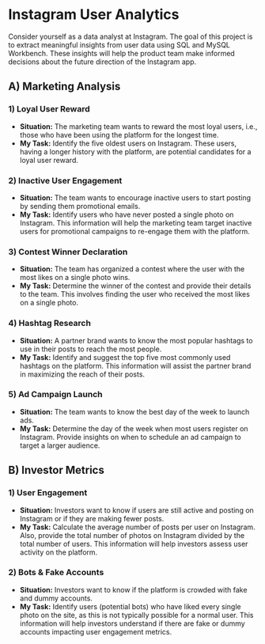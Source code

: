 <!DOCTYPE html>
<html lang="en">
<head>
  <meta charset="UTF-8">
  <meta http-equiv="X-UA-Compatible" content="IE=edge">
  <meta name="viewport" content="width=device-width, initial-scale=1.0">
</head>
<body>

<h1>Instagram User Analytics</h1>

<p>
  Consider yourself as a data analyst at Instagram. The goal of this project is to extract meaningful insights from user data using SQL and MySQL Workbench.
  These insights will help the product team make informed decisions about the future direction of the Instagram app.
</p>

<h2>A) Marketing Analysis</h2>

<h3>1) Loyal User Reward</h3>
<ul>
  <li><strong>Situation:</strong> The marketing team wants to reward the most loyal users, i.e., those who have been using the platform for the longest time.</li>
  <li><strong>My Task:</strong> Identify the five oldest users on Instagram. These users, having a longer history with the platform, are potential candidates for a loyal user reward.</li>
</ul>

<h3>2) Inactive User Engagement</h3>
<ul>
  <li><strong>Situation:</strong> The team wants to encourage inactive users to start posting by sending them promotional emails.</li>
  <li><strong>My Task:</strong> Identify users who have never posted a single photo on Instagram. This information will help the marketing team target inactive users for promotional campaigns to re-engage them with the platform.</li>
</ul>

<h3>3) Contest Winner Declaration</h3>
<ul>
  <li><strong>Situation:</strong> The team has organized a contest where the user with the most likes on a single photo wins.</li>
  <li><strong>My Task:</strong> Determine the winner of the contest and provide their details to the team. This involves finding the user who received the most likes on a single photo.</li>
</ul>

<h3>4) Hashtag Research</h3>
<ul>
  <li><strong>Situation:</strong> A partner brand wants to know the most popular hashtags to use in their posts to reach the most people.</li>
  <li><strong>My Task:</strong> Identify and suggest the top five most commonly used hashtags on the platform. This information will assist the partner brand in maximizing the reach of their posts.</li>
</ul>

<h3>5) Ad Campaign Launch</h3>
<ul>
  <li><strong>Situation:</strong> The team wants to know the best day of the week to launch ads.</li>
  <li><strong>My Task:</strong> Determine the day of the week when most users register on Instagram. Provide insights on when to schedule an ad campaign to target a larger audience.</li>
</ul>

<h2>B) Investor Metrics</h2>

<h3>1) User Engagement</h3>
<ul>
  <li><strong>Situation:</strong> Investors want to know if users are still active and posting on Instagram or if they are making fewer posts.</li>
  <li><strong>My Task:</strong> Calculate the average number of posts per user on Instagram. Also, provide the total number of photos on Instagram divided by the total number of users. This information will help investors assess user activity on the platform.</li>
</ul>

<h3>2) Bots & Fake Accounts</h3>
<ul>
  <li><strong>Situation:</strong> Investors want to know if the platform is crowded with fake and dummy accounts.</li>
  <li><strong>My Task:</strong> Identify users (potential bots) who have liked every single photo on the site, as this is not typically possible for a normal user. This information will help investors understand if there are fake or dummy accounts impacting user engagement metrics.</li>
</ul>

</body>
</html>
